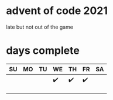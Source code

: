 # advent of code 2021 
late but not out of the game 

# days complete

|SU|MO|TU|WE|TH|FR|SA|
|-|-|-|-|-|-|-|
||||:heavy_check_mark:|:heavy_check_mark:|:heavy_check_mark:||
||||||||
||||||||
|||||||
